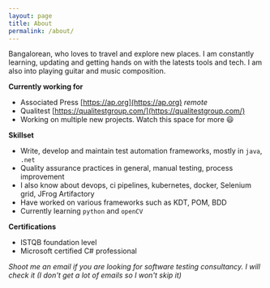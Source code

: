 ```yaml
---
layout: page
title: About
permalink: /about/
---
```


Bangalorean, who loves to travel and explore new places. I am constantly learning, updating and getting hands on with the latests tools and tech. I am also into playing guitar and music composition.

**Currently working for**
- Associated Press [https://ap.org](https://ap.org) *remote*
- Qualitest [https://qualitestgroup.com/](https://qualitestgroup.com/)
- Working on multiple new projects. Watch this space for more 😃

**Skillset**
- Write, develop and maintain test automation frameworks, mostly in `java`, `.net`
- Quality assurance practices in general, manual testing, process improvement
- I also know about devops, ci pipelines, kubernetes, docker, Selenium grid, JFrog Artifactory
- Have worked on various frameworks such as KDT, POM, BDD
- Currently learning `python` and `openCV`

**Certifications**
- ISTQB foundation level
- Microsoft certified C# professional


*Shoot me an email if you are looking for software testing consultancy. I will check it (I don't get a lot of emails so I won't skip it)*
